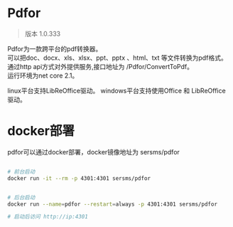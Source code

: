 # Pdfor
> 版本 1.0.333

Pdfor为一款跨平台的pdf转换器。  
可以把doc、docx、xls、xlsx、ppt、pptx 、html、txt 等文件转换为pdf格式。  
通过http api方式对外提供服务,接口地址为 /Pdfor/ConvertToPdf。  
运行环境为net core 2.1。  


linux平台支持LibReOffice驱动。
windows平台支持使用Office 和 LibReOffice驱动。



# docker部署
pdfor可以通过docker部署，docker镜像地址为 sersms/pdfor

``` bash

# 前台启动 
docker run -it --rm -p 4301:4301 sersms/pdfor


# 后台启动 
docker run --name=pdfor --restart=always -p 4301:4301 sersms/pdfor

# 启动后访问 http://ip:4301

```



